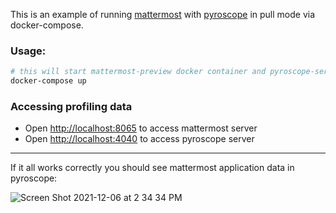 This is an example of running [mattermost](https://github.com/mattermost/mattermost-server/) with [pyroscope](https://github.com/pyroscope-io/pyroscope/) in pull mode via docker-compose.

### Usage:
```bash
# this will start mattermost-preview docker container and pyroscope-server in pull mode
docker-compose up
```

### Accessing profiling data

* Open [http://localhost:8065](http://localhost:8065) to access mattermost server
* Open [http://localhost:4040](http://localhost:4040) to access pyroscope server

---

If it all works correctly you should see mattermost application data in pyroscope:

![Screen Shot 2021-12-06 at 2 34 34 PM](https://user-images.githubusercontent.com/662636/144933713-f080cc6c-a35d-45c4-bd7d-5ac556a107f2.png)

